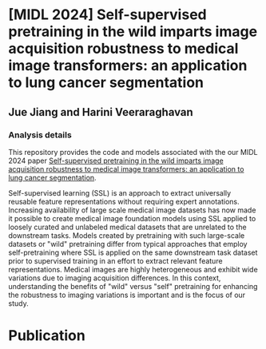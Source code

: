 # [MIDL 2024] Self-supervised pretraining in the wild imparts image acquisition robustness to medical image transformers: an application to lung cancer segmentation
## Jue Jiang and Harini Veeraraghavan

### Analysis details
This repository provides the code and models associated with the our MIDL 2024 paper [Self-supervised pretraining in the wild imparts image acquisition robustness to medical image transformers: an application to lung cancer segmentation](https://openreview.net/pdf?id=G9Te2IevNm). 

Self-supervised learning (SSL) is an approach to extract universally reusable feature representations without requiring expert annotations. Increasing availability of large scale medical image datasets has now made it possible to create medical image foundation models using SSL applied to loosely curated and unlabeled medical datasets that are unrelated to the downstream tasks. Models created by pretraining with such large-scale datasets or "wild" pretraining differ from typical approaches that employ self-pretraining where SSL is applied on the same downstream task dataset prior to supervised training in an effort to extract relevant feature representations. Medical images are highly heterogeneous and exhibit wide variations due to imaging acquisition differences. In this context, understanding the benefits of "wild" versus "self" pretraining for enhancing the robustness to imaging variations is important and is the focus of our study. 

# Publication



